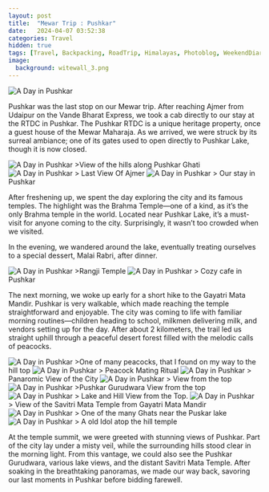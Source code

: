 ```yaml
---
layout: post
title:  "Mewar Trip : Pushkar"
date:   2024-04-07 03:52:38
categories: Travel
hidden: true
tags: [Travel, Backpacking, RoadTrip, Himalayas, Photoblog, WeekendDiaries]
image:
  background: witewall_3.png
---
```

<img src="https://i.imgur.com/A4AKFfq.jpg" alt="A Day in Pushkar">

Pushkar was the last stop on our Mewar trip. After reaching Ajmer from Udaipur on the Vande Bharat Express, we took a cab directly to our stay at the RTDC in Pushkar. The Pushkar RTDC is a unique heritage property, once a guest house of the Mewar Maharaja. As we arrived, we were struck by its surreal ambiance; one of its gates used to open directly to Pushkar Lake, though it is now closed.

<img src="https://i.imgur.com/NeWNJlK.jpg" alt="A Day in Pushkar">
>View of the hills along Pushkar Ghati

<img src="https://i.imgur.com/AiBnSIW.jpg" alt="A Day in Pushkar">
> Last View Of Ajmer

<img src="https://i.imgur.com/7TDJnng.jpg" alt="A Day in Pushkar">
> Our stay in Pushkar

After freshening up, we spent the day exploring the city and its famous temples. The highlight was the Brahma Temple—one of a kind, as it’s the only Brahma temple in the world. Located near Pushkar Lake, it’s a must-visit for anyone coming to the city. Surprisingly, it wasn’t too crowded when we visited.

In the evening, we wandered around the lake, eventually treating ourselves to a special dessert, Malai Rabri, after dinner.

<img src="https://i.imgur.com/5ywHhlG.jpg" alt="A Day in Pushkar">
>Rangji Temple

<img src="https://i.imgur.com/8gqnAto.jpg" alt="A Day in Pushkar">
> Cozy cafe in Pushkar

The next morning, we woke up early for a short hike to the Gayatri Mata Mandir. Pushkar is very walkable, which made reaching the temple straightforward and enjoyable. The city was coming to life with familiar morning routines—children heading to school, milkmen delivering milk, and vendors setting up for the day. After about 2 kilometers, the trail led us straight uphill through a peaceful desert forest filled with the melodic calls of peacocks.

<img src="https://i.imgur.com/xJyWm5G.jpg" alt="A Day in Pushkar">
>One of many peacocks, that I found on my way to the hill top

<img src="https://i.imgur.com/7Q73rbx.jpg" alt="A Day in Pushkar">
> Peacock Mating Ritual

<img src="https://i.imgur.com/BUR0jBO.jpg" alt="A Day in Pushkar">
> Panaromic View of the City

<img src="https://i.imgur.com/4uQQSkt.jpg" alt="A Day in Pushkar">
> View from the top

<img src="https://i.imgur.com/SxoC0UC.jpg" alt="A Day in Pushkar">
>Pushkar Gurudwara View from the top

<img src="https://i.imgur.com/YCCtO5J.jpg" alt="A Day in Pushkar">
> Lake and Hill View from the Top.

<img src="https://i.imgur.com/ubyPeeq.jpg" alt="A Day in Pushkar">
> View of the Savitri Mata Temple from Gayatri Mata Mandir

<img src="https://i.imgur.com/ZmWoszV.jpg" alt="A Day in Pushkar">
> One of the many Ghats near the Puskar lake

<img src="https://i.imgur.com/c8mP7d3.jpg" alt="A Day in Pushkar">
> A old Idol atop the hill temple

At the temple summit, we were greeted with stunning views of Pushkar. Part of the city lay under a misty veil, while the surrounding hills stood clear in the morning light. From this vantage, we could also see the Pushkar Gurudwara, various lake views, and the distant Savitri Mata Temple. After soaking in the breathtaking panoramas, we made our way back, savoring our last moments in Pushkar before bidding farewell.